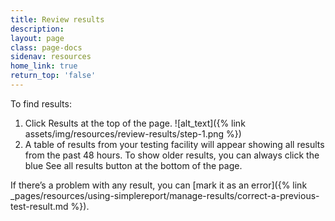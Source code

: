 ```yaml
---
title: Review results
description:
layout: page
class: page-docs
sidenav: resources
home_link: true
return_top: 'false'
---
```


To find results:
1. Click Results at the top of the page.
![alt_text]({% link assets/img/resources/review-results/step-1.png %})
2. A table of results from your testing facility will appear showing all results from the past 48 hours. To show older results, you can always click the blue See all results button at the bottom of the page.

If there’s a problem with any result, you can [mark it as an error]({% link _pages/resources/using-simplereport/manage-results/correct-a-previous-test-result.md %}).